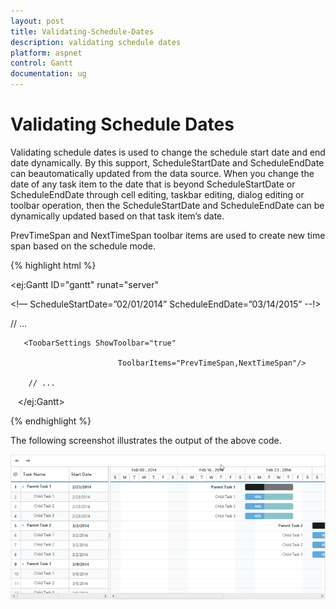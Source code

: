 ```yaml
---
layout: post
title: Validating-Schedule-Dates
description: validating schedule dates
platform: aspnet
control: Gantt
documentation: ug
---
```


# Validating Schedule Dates

Validating schedule dates is used to change the schedule start date and end date dynamically. By this support, ScheduleStartDate and ScheduleEndDate can beautomatically updated from the data source. When you change the date of any task item to the date that is beyond ScheduleStartDate or ScheduleEndDate through cell editing, taskbar editing, dialog editing or toolbar operation, then the ScheduleStartDate and ScheduleEndDate can be dynamically updated based on that task item’s date.

PrevTimeSpan and NextTimeSpan toolbar items are used to create new time span based on the schedule mode.





{% highlight html %}



<ej:Gantt ID="gantt" runat="server"

<!— ScheduleStartDate=”02/01/2014” ScheduleEndDate=”03/14/2015” --!>

>

// ...

       <ToobarSettings ShowToolbar="true" 

                            ToolbarItems="PrevTimeSpan,NextTimeSpan"/>

        // ...

   </ej:Gantt>



{% endhighlight %}


The following screenshot illustrates the output of the above code.

![](Validating-Schedule-Dates_images/Validating-Schedule-Dates_img1.png)



